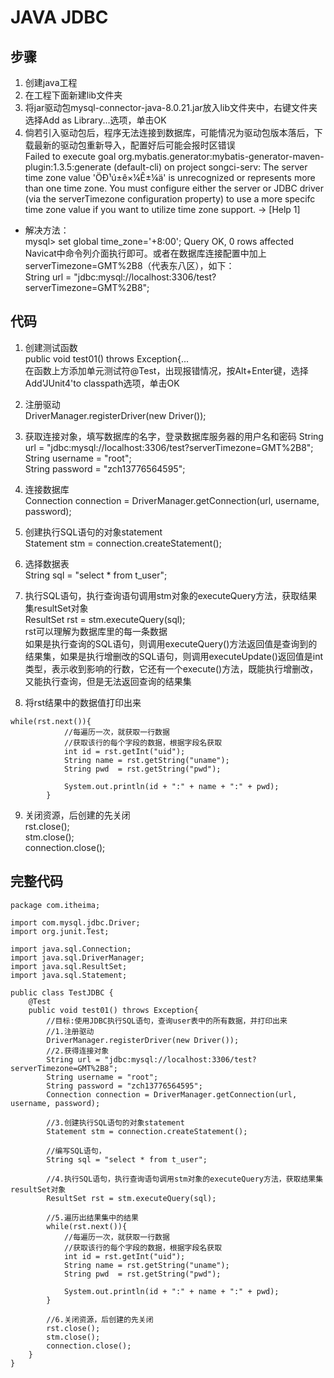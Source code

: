 # JAVA JDBC
## 步骤
1. 创建java工程
2. 在工程下面新建lib文件夹
3. 将jar驱动包mysql-connector-java-8.0.21.jar放入lib文件夹中，右键文件夹选择Add as Library...选项，单击OK
4. 倘若引入驱动包后，程序无法连接到数据库，可能情况为驱动包版本落后，下载最新的驱动包重新导入，配置好后可能会报时区错误  
Failed to execute goal org.mybatis.generator:mybatis-generator-maven-plugin:1.3.5:generate (default-cli) on project songci-serv: The server time zone value 'ÖÐ¹ú±ê×¼Ê±¼ä' is unrecognized or represents more than one time zone. You must configure either the server or JDBC driver (via the serverTimezone configuration property) to use a more specifc time zone value if you want to utilize time zone support. -> [Help 1]  
- 解决方法：  
mysql> set global time_zone='+8:00';
Query OK, 0 rows affected  
Navicat中命令列介面执行即可。或者在数据库连接配置中加上serverTimezone=GMT%2B8（代表东八区），如下：  
String url = "jdbc:mysql://localhost:3306/test?serverTimezone=GMT%2B8";

## 代码
1. 创建测试函数  
public void test01() throws Exception{...  
在函数上方添加单元测试符@Test，出现报错情况，按Alt+Enter键，选择Add'JUnit4'to classpath选项，单击OK

2. 注册驱动  
DriverManager.registerDriver(new Driver());
3. 获取连接对象，填写数据库的名字，登录数据库服务器的用户名和密码
String url = "jdbc:mysql://localhost:3306/test?serverTimezone=GMT%2B8";  
String username = "root";  
String password = "zch13776564595";
4. 连接数据库  
 Connection connection = DriverManager.getConnection(url, username, password);
5. 创建执行SQL语句的对象statement  
Statement stm = connection.createStatement();
6. 选择数据表  
String sql = "select * from t_user";
7. 执行SQL语句，执行查询语句调用stm对象的executeQuery方法，获取结果集resultSet对象  
ResultSet rst = stm.executeQuery(sql);  
rst可以理解为数据库里的每一条数据  
如果是执行查询的SQL语句，则调用executeQuery()方法返回值是查询到的结果集，如果是执行增删改的SQL语句，则调用executeUpdate()返回值是int类型，表示收到影响的行数，它还有一个execute()方法，既能执行增删改，又能执行查询，但是无法返回查询的结果集  

8. 将rst结果中的数据值打印出来
```
while(rst.next()){
            //每遍历一次，就获取一行数据
            //获取该行的每个字段的数据，根据字段名获取
            int id = rst.getInt("uid");
            String name = rst.getString("uname");
            String pwd  = rst.getString("pwd");

            System.out.println(id + ":" + name + ":" + pwd);
        }
```
9. 关闭资源，后创建的先关闭  
rst.close();  
stm.close();  
connection.close();  

## 完整代码

```
package com.itheima;

import com.mysql.jdbc.Driver;
import org.junit.Test;

import java.sql.Connection;
import java.sql.DriverManager;
import java.sql.ResultSet;
import java.sql.Statement;

public class TestJDBC {
    @Test
    public void test01() throws Exception{
        //目标:使用JDBC执行SQL语句，查询user表中的所有数据，并打印出来
        //1.注册驱动
        DriverManager.registerDriver(new Driver());
        //2.获得连接对象
        String url = "jdbc:mysql://localhost:3306/test?serverTimezone=GMT%2B8";
        String username = "root";
        String password = "zch13776564595";
        Connection connection = DriverManager.getConnection(url, username, password);

        //3.创建执行SQL语句的对象statement
        Statement stm = connection.createStatement();

        //编写SQL语句，
        String sql = "select * from t_user";

        //4.执行SQL语句，执行查询语句调用stm对象的executeQuery方法，获取结果集resultSet对象
        ResultSet rst = stm.executeQuery(sql);

        //5.遍历出结果集中的结果
        while(rst.next()){
            //每遍历一次，就获取一行数据
            //获取该行的每个字段的数据，根据字段名获取
            int id = rst.getInt("uid");
            String name = rst.getString("uname");
            String pwd  = rst.getString("pwd");

            System.out.println(id + ":" + name + ":" + pwd);
        }

        //6.关闭资源，后创建的先关闭
        rst.close();
        stm.close();
        connection.close();
    }
}
```